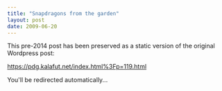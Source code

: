 ```yaml
---
title: "Snapdragons from the garden"
layout: post
date: 2009-06-20
---
```


This pre-2014 post has been preserved as a static version of the original Wordpress post:

https://pdg.kalafut.net/index.html%3Fp=119.html

You'll be redirected automatically...

<head>
  <meta http-equiv="refresh" content="5;url=https://pdg.kalafut.net/index.html%3Fp=119.html">
</head>

